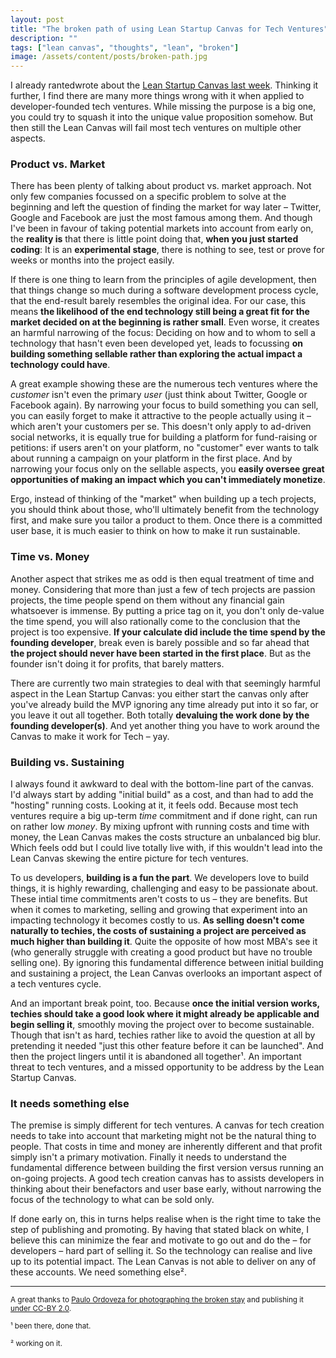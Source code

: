 ```yaml
---
layout: post
title: "The broken path of using Lean Startup Canvas for Tech Ventures"
description: ""
tags: ["lean canvas", "thoughts", "lean", "broken"]
image: /assets/content/posts/broken-path.jpg
---
```


I already <span class="strikethrough">ranted</span>wrote about the [Lean Startup Canvas last week](/2014/07/22/lean-canvas-missing-pieces/). Thinking it further, I find there are many more things wrong with it when applied to developer-founded tech ventures. While missing the purpose is a big one, you could try to squash it into the unique value proposition somehow. But then still the Lean Canvas will fail most tech ventures on multiple other aspects.

### Product vs. Market

There has been plenty of talking about product vs. market approach. Not only few companies focussed on a specific problem to solve at the beginning and left the question of finding the market for way later – Twitter, Google and Facebook are just the most famous among them. And though I've been in favour of taking potential markets into account from early on, the **reality is** that there is little point doing that, **when you just started coding**: It is an **experimental stage**, there is nothing to see, test or prove for weeks or months into the project easily.

If there is one thing to learn from the principles of agile development, then  that things change so much during a software development process cycle, that the end-result barely resembles the original idea. For our case, this means **the likelihood of the end technology still being a great fit for the market decided on at the beginning is rather small**. Even worse, it creates an harmful narrowing of the focus: Deciding on how and to whom to sell a technology that hasn't even been developed yet, leads to focussing **on building something sellable rather than exploring the actual impact a technology could have**.

A great example showing these are the numerous tech ventures where the _customer_ isn't even the primary _user_ (just think about Twitter, Google or Facebook again). By narrowing your focus to build something you can sell, you can easily forget to make it attractive to the people actually using it – which aren't your customers per se. This doesn't only apply to ad-driven social networks, it is equally true for building a platform for fund-raising or petitions: if users aren't on your platform, no "customer" ever wants to talk about running a campaign on your platform in the first place. And by narrowing your focus only on the sellable aspects, you **easily oversee great opportunities of making an impact which you can't immediately monetize**.

Ergo, instead of thinking of the "market" when building up a tech projects, you should think about those, who'll ultimately benefit from the technology first, and make sure you tailor a product to them. Once there is a committed user base, it is much easier to think on how to make it run sustainable.


### Time vs. Money

Another aspect that strikes me as odd is then equal treatment of time and money. Considering that more than just a few of tech projects are passion projects, the time people spend on them without any financial gain whatsoever is immense. By putting a price tag on it, you don't only de-value the time spend, you will also rationally come to the conclusion that the project is too expensive. **If your calculate did include the time spend by the founding developer**, break even is barely possible and so far ahead that **the project should never have been started in the first place**. But as the founder isn't doing it for profits, that barely matters.

There are currently two main strategies to deal with that seemingly harmful aspect in the Lean Startup Canvas: you either start the canvas only after you've already build the MVP ignoring any time already put into it so far, or you leave it out all together. Both totally **devaluing the work done by the founding developer(s)**. And yet another thing you have to work around the Canvas to make it work for Tech – yay.


### Building vs. Sustaining

I always found it awkward to deal with the bottom-line part of the canvas. I'd always start by adding "initial build" as a cost, and than had to add the "hosting" running costs. Looking at it, it feels odd. Because most tech ventures require a big up-term _time_ commitment and if done right, can run on rather low _money_. By mixing upfront with running costs and time with money, the Lean Canvas makes the costs structure an unbalanced big blur. Which feels odd but I could live totally live with, if this wouldn't lead into the Lean Canvas skewing the entire picture for tech ventures.

To us developers, **building is a fun the part**. We developers love to build things, it is highly rewarding, challenging and easy to be passionate about. These intial time commitments aren't costs to us – they are benefits. But when it comes to marketing, selling and growing that experiment into an impacting technology it becomes costly to us. **As selling doesn't come naturally to techies, the costs of sustaining a project are perceived as much higher than building it**. Quite the opposite of how most MBA's see it (who generally struggle with creating a good product but have no trouble selling one). By ignoring this fundamental difference between initial building and sustaining a project, the Lean Canvas overlooks an important aspect of a tech ventures cycle.

And an important break point, too. Because **once the initial version works, techies should take a good look where it might already be applicable and begin selling it**, smoothly moving the project over to become sustainable. Though that isn't as hard, techies rather like to avoid the question at all by pretending it needed "just this other feature before it can be launched". And then the project lingers until it is abandoned all together¹. An important threat to tech ventures, and a missed opportunity to be address by the Lean Startup Canvas.


### It needs something else

The premise is simply different for tech ventures. A canvas for tech creation needs to take into account that marketing might not be the natural thing to people. That costs in time and money are inherently different and that profit simply isn't a primary motivation. Finally it needs to understand the fundamental difference between building the first version versus running an on-going projects. A good tech creation canvas has to assists developers in thinking about their benefactors and user base early, without narrowing the focus of the technology to what can be sold only.

If done early on, this in turns helps realise when is the right time to take the step of publishing and promoting. By having that stated black on white, I believe this can minimize the fear and motivate to go out and do the – for developers – hard part of selling it. So the technology can realise and live up to its potential impact. The Lean Canvas is not able to deliver on any of these accounts. We need something else².

---

<small>A great thanks to [Paulo Ordoveza for photographing the broken stay](https://www.flickr.com/photos/brownpau/3177430299) and publishing it [under CC-BY 2.0](https://creativecommons.org/licenses/by/2.0/).</small>



<small>¹ been there, done that.</small>

<small>² working on it.</small>